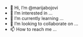 - 👋 Hi, I’m @marijabojovi
- 👀 I’m interested in ...
- 🌱 I’m currently learning ...
- 💞️ I’m looking to collaborate on ...
- 📫 How to reach me ...

<!---
marijabojovi/marijabojovi is a ✨ special ✨ repository because its `README.md` (this file) appears on your GitHub profile.
You can click the Preview link to take a look at your changes.
--->

